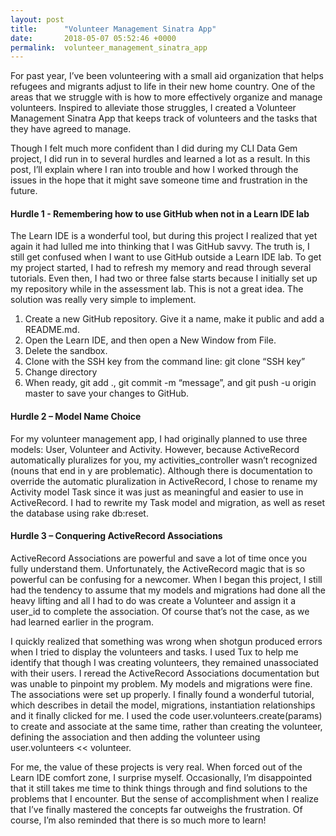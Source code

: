 ```yaml
---
layout: post
title:      "Volunteer Management Sinatra App"
date:       2018-05-07 05:52:46 +0000
permalink:  volunteer_management_sinatra_app
---
```



For past year, I’ve been volunteering with a small aid organization that helps refugees and migrants adjust to life in their new home country.  One of the areas that we struggle with is how to more effectively organize and manage volunteers.  Inspired to alleviate those struggles, I created a Volunteer Management Sinatra App that keeps track of volunteers and the tasks that they have agreed to manage.  

Though I felt much more confident than I did during my CLI Data Gem project, I did run in to several hurdles and learned a lot as a result.  In this post, I’ll explain where I ran into trouble and how I worked through the issues in the hope that it might save someone time and frustration in the future.

#### Hurdle 1 - Remembering how to use GitHub when not in a Learn IDE lab

The Learn IDE is a wonderful tool, but during this project I realized that yet again it had lulled me into thinking that I was GitHub savvy.  The truth is, I still get confused when I want to use GitHub outside a Learn IDE lab.  To get my project started, I had to refresh my memory and read through several tutorials.  Even then, I had two or three false starts because I initially set up my repository while in the assessment lab.  This is not a great idea. 
The solution was really very simple to implement.  

1.  Create a new GitHub repository.  Give it a name, make it public and add a README.md.
2.  Open the Learn IDE, and then open a New Window from File.
3.  Delete the sandbox.
4.  Clone with the SSH key from the command line:  git clone “SSH key”
5.  Change directory
6.  When ready, git add ., git commit -m “message”, and git push -u origin master to save your changes to GitHub.

#### Hurdle 2 – Model Name Choice

For my volunteer management app, I had originally planned to use three models:  User, Volunteer and Activity.  However, because ActiveRecord automatically pluralizes for you, my activities_controller wasn’t recognized (nouns that end in y are problematic).  Although there is documentation to override the automatic pluralization in ActiveRecord, I chose to rename my Activity model Task since it was just as meaningful and easier to use in ActiveRecord.  I had to rewrite my Task model and migration, as well as reset the database using rake db:reset.

#### Hurdle 3 – Conquering ActiveRecord Associations

ActiveRecord Associations are powerful and save a lot of time once you fully understand them.  Unfortunately, the ActiveRecord magic that is so powerful can be confusing for a newcomer.  When I began this project, I still had the tendency to assume that my models and migrations had done all the heavy lifting and all I had to do was create a Volunteer and assign it a user_id to complete the association.  Of course that’s not the case, as we had learned earlier in the program.  

I quickly realized that something was wrong when shotgun produced errors when I tried to display the volunteers and tasks.  I used Tux to help me identify that though I was creating volunteers, they remained unassociated with their users.  I reread the ActiveRecord Associations documentation but was unable to pinpoint my problem.  My models and migrations were fine.  The associations were set up properly.  I finally found a wonderful tutorial, which describes in detail the model, migrations, instantiation relationships and it finally clicked for me.  I used the code user.volunteers.create(params) to create and associate at the same time, rather than creating the volunteer, defining the association and then adding the volunteer using user.volunteers << volunteer.

For me, the value of these projects is very real.  When forced out of the Learn IDE comfort zone, I surprise myself.  Occasionally, I’m disappointed that it still takes me time to think things through and find solutions to the problems that I encounter.  But the sense of accomplishment when I realize that I’ve finally mastered the concepts far outweighs the frustration.  Of course, I’m also reminded that there is so much more to learn!

